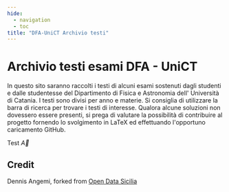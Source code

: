 ```yaml
---
hide:
  - navigation
  - toc
title: "DFA-UniCT Archivio testi"
---
```


# Archivio testi esami DFA - UniCT

In questo sito saranno raccolti i testi di alcuni esami sostenuti dagli studenti e dalle studentesse del Dipartimento di Fisica e Astronomia dell' Università di Catania. I testi sono divisi per anno e materie. Si consiglia di utilizzare la barra di ricerca per trovare i testi di interesse. Qualora alcune soluzioni non dovessero essere presenti, si prega di valutare la possibilità di contribuire al progetto fornendo lo svolgimento in LaTeX ed effettuando l'opportuno caricamento GitHub.

Test $\vec{A}$

## Credit
Dennis Angemi, forked from [Open Data Sicilia](https://github.com/opendatasicilia/ods-mkdocs-material) 
